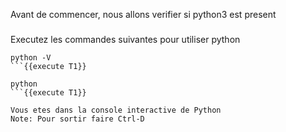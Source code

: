 Avant de commencer, nous allons verifier si python3 est present

### 
Executez les commandes suivantes pour utiliser python
```
python -V 
```{{execute T1}}

```
```
python
```{{execute T1}}

Vous etes dans la console interactive de Python  
Note: Pour sortir faire Ctrl-D

 